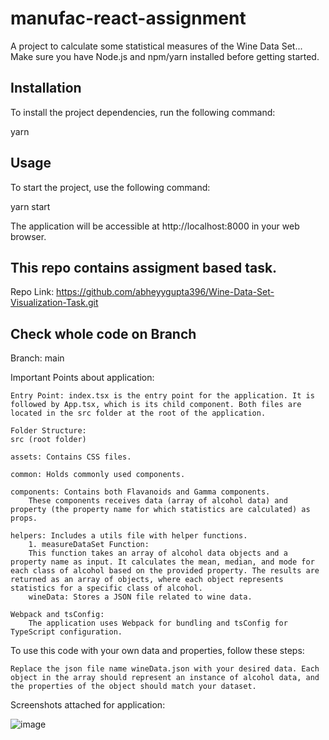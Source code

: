 # manufac-react-assignment

A project to calculate some statistical measures of the Wine Data Set... Make sure you have Node.js and npm/yarn installed before getting started.

## Installation

To install the project dependencies, run the following command:

yarn

## Usage

To start the project, use the following command:

yarn start

The application will be accessible at http://localhost:8000 in your web browser.

## This repo contains assigment based task.

Repo Link: https://github.com/abheyygupta396/Wine-Data-Set-Visualization-Task.git

## Check whole code on Branch

Branch: main

Important Points about application:

    Entry Point: index.tsx is the entry point for the application. It is followed by App.tsx, which is its child component. Both files are located in the src folder at the root of the application.

    Folder Structure:
    src (root folder)

    assets: Contains CSS files.

    common: Holds commonly used components.

    components: Contains both Flavanoids and Gamma components.
        These components receives data (array of alcohol data) and property (the property name for which statistics are calculated) as props.

    helpers: Includes a utils file with helper functions.
        1. measureDataSet Function:
        This function takes an array of alcohol data objects and a property name as input. It calculates the mean, median, and mode for each class of alcohol based on the provided property. The results are returned as an array of objects, where each object represents statistics for a specific class of alcohol.
        wineData: Stores a JSON file related to wine data.

    Webpack and tsConfig:
        The application uses Webpack for bundling and tsConfig for TypeScript configuration.

To use this code with your own data and properties, follow these steps:

    Replace the json file name wineData.json with your desired data. Each object in the array should represent an instance of alcohol data, and the properties of the object should match your dataset.

Screenshots attached for application:

![image](https://freeimage.host/i/screenshot-2023-12-23-212210.JAmq419)
